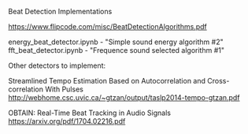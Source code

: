 Beat Detection Implementations

https://www.flipcode.com/misc/BeatDetectionAlgorithms.pdf

energy_beat_detector.ipynb - "Simple sound energy algorithm #2" 
fft_beat_detector.ipynb - "Frequence sound selected algorithm #1"

Other detectors to implement:

Streamlined Tempo Estimation Based on Autocorrelation and Cross-correlation With Pulses
http://webhome.csc.uvic.ca/~gtzan/output/taslp2014-tempo-gtzan.pdf

OBTAIN: Real-Time Beat Tracking in Audio Signals
https://arxiv.org/pdf/1704.02216.pdf
